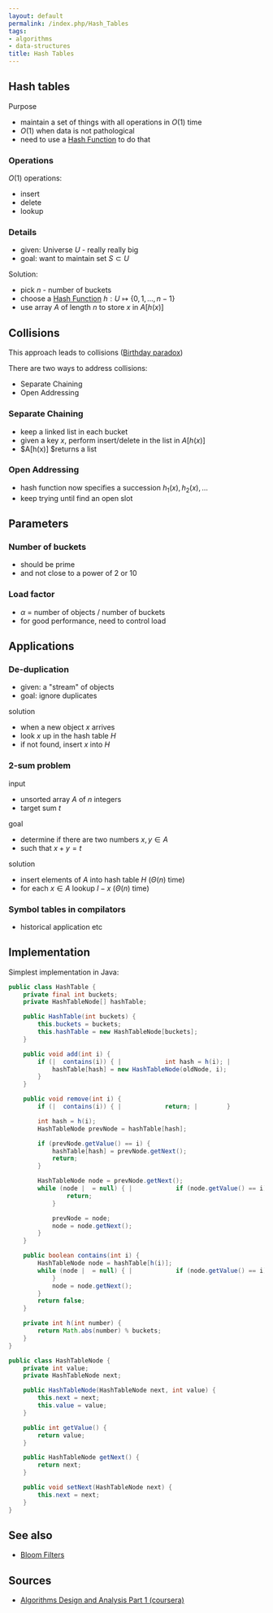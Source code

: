 ```yaml
---
layout: default
permalink: /index.php/Hash_Tables
tags:
- algorithms
- data-structures
title: Hash Tables
---
```

## Hash tables
Purpose
- maintain a set of things with all operations in $O(1)$ time 
- $O(1)$ when data is not pathological
- need to use a [Hash Function](Hash_Function) to do that


### Operations
$O(1)$ operations:
- insert
- delete
- lookup


### Details
- given: Universe $U$ - really really big
- goal: want to maintain set $S \subset U$

Solution:
- pick $n$ - number of buckets
- choose a [Hash Function](Hash_Function) $h: U \mapsto \{0, 1, ..., n-1\}$
- use array $A$ of length $n$ to store $x$ in $A[h(x)]$


## Collisions
This approach leads to collisions ([Birthday paradox](Birthday_paradox))

There are two ways to address collisions:
- Separate Chaining 
- Open Addressing


### Separate Chaining
- keep a linked list in each bucket
- given a key $x$, perform insert/delete in the list in $A[h(x)]$
- $A[h(x)] $returns a list


### Open Addressing
- hash function now specifies a succession $h_1(x), h_2(x), ...$
- keep trying until find an open slot


## Parameters
### Number of buckets
- should be prime
- and not close to a power of 2 or 10

### Load factor
- $\alpha$ = number of objects / number of buckets
- for good performance, need to control load


## Applications
### De-duplication
- given: a "stream" of objects
- goal: ignore duplicates 

solution
- when a new object $x$ arrives
- look $x$ up in the hash table $H$
- if not found, insert $x$ into $H$


### 2-sum problem
input
- unsorted array $A$ of $n$ integers
- target sum $t$

goal
- determine if there are two numbers $x, y \in A$
- such that $x + y = t$

solution
- insert elements of $A$ into hash table $H$ ($\Theta(n)$ time)
- for each $x \in A$ lookup $l - x$ ($\Theta(n)$ time)
 

### Symbol tables in compilators
- historical application 
etc 



## Implementation
Simplest implementation in Java:

```java
public class HashTable {
    private final int buckets;
    private HashTableNode[] hashTable;

    public HashTable(int buckets) {
        this.buckets = buckets;
        this.hashTable = new HashTableNode[buckets];
    }

    public void add(int i) {
        if (|  contains(i)) { |            int hash = h(i); |            HashTableNode oldNode = hashTable[hash];
            hashTable[hash] = new HashTableNode(oldNode, i);
        }
    }

    public void remove(int i) {
        if (|  contains(i)) { |            return; |        }

        int hash = h(i);
        HashTableNode prevNode = hashTable[hash];

        if (prevNode.getValue() == i) {
            hashTable[hash] = prevNode.getNext();
            return;
        }

        HashTableNode node = prevNode.getNext();
        while (node |  = null) { |            if (node.getValue() == i) { |                prevNode.setNext(node.getNext());
                return;
            }

            prevNode = node;
            node = node.getNext();
        }
    }

    public boolean contains(int i) {
        HashTableNode node = hashTable[h(i)];
        while (node |  = null) { |            if (node.getValue() == i) { |                return true;
            }
            node = node.getNext();
        }
        return false;
    }

    private int h(int number) {
        return Math.abs(number) % buckets;
    }
}

public class HashTableNode {
    private int value;
    private HashTableNode next;

    public HashTableNode(HashTableNode next, int value) {
        this.next = next;
        this.value = value;
    }

    public int getValue() {
        return value;
    }

    public HashTableNode getNext() {
        return next;
    }

    public void setNext(HashTableNode next) {
        this.next = next;
    }
}
```


## See also
- [Bloom Filters](Bloom_Filters)

## Sources
- [Algorithms Design and Analysis Part 1 (coursera)](Algorithms_Design_and_Analysis_Part_1_(coursera))
